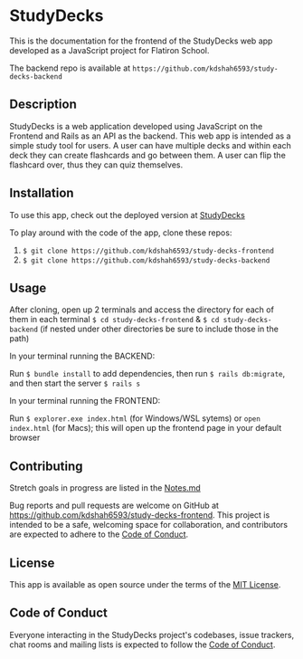 # StudyDecks
This is the documentation for the frontend of the StudyDecks web app developed as a JavaScript project for Flatiron School.

The backend repo is available at `https://github.com/kdshah6593/study-decks-backend`

## Description
StudyDecks is a web application developed using JavaScript on the Frontend and Rails as an API as the backend. This web app is intended as a simple study tool for users. A user can have multiple decks and within each deck they can create flashcards and go between them. A user can flip the flashcard over, thus they can quiz themselves.

## Installation
To use this app, check out the deployed version at [StudyDecks](https://study-decks.herokuapp.com/)

To play around with the code of the app, clone these repos:
1. `$ git clone https://github.com/kdshah6593/study-decks-frontend`
2. `$ git clone https://github.com/kdshah6593/study-decks-backend`

## Usage

After cloning, open up 2 terminals and access the directory for each of them in each terminal `$ cd study-decks-frontend` & `$ cd study-decks-backend` (if nested under other directories be sure to include those in the path)

In your terminal running the BACKEND:

Run `$ bundle install` to add dependencies, then run `$ rails db:migrate`, and then start the server `$ rails s`

In your terminal running the FRONTEND:

Run `$ explorer.exe index.html` (for Windows/WSL sytems) or `open index.html` (for Macs); this will open up the frontend page in your default browser

## Contributing
Stretch goals in progress are listed in the [Notes.md](https://github.com/kdshah6593/study-decks-frontend/blob/master/Notes.md)

Bug reports and pull requests are welcome on GitHub at https://github.com/kdshah6593/study-decks-frontend. This project is intended to be a safe, welcoming space for collaboration, and contributors are expected to adhere to the [Code of Conduct](https://github.com/kdshah6593/study-decks-frontend/blob/master/CODE_OF_CONDUCT.md).

## License
This app is available as open source under the terms of the [MIT License](https://opensource.org/licenses/MIT).

## Code of Conduct

Everyone interacting in the StudyDecks project's codebases, issue trackers, chat rooms and mailing lists is expected to follow the [Code of Conduct](https://github.com/kdshah6593/study-decks-frontend/blob/main/CODE_OF_CONDUCT.md).